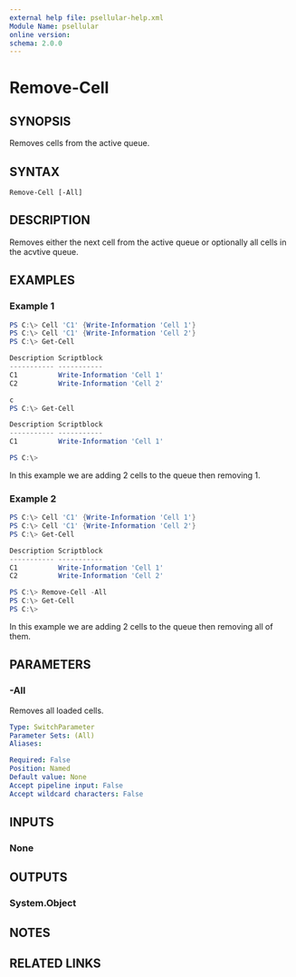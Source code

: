 ```yaml
---
external help file: psellular-help.xml
Module Name: psellular
online version:
schema: 2.0.0
---
```


# Remove-Cell

## SYNOPSIS
Removes cells from the active queue.

## SYNTAX

```
Remove-Cell [-All]
```

## DESCRIPTION
Removes either the next cell from the active queue or optionally all cells in the acvtive queue.

## EXAMPLES

### Example 1

```powershell
PS C:\> Cell 'C1' {Write-Information 'Cell 1'}
PS C:\> Cell 'C1' {Write-Information 'Cell 2'}
PS C:\> Get-Cell 

Description Scriptblock
----------- -----------
C1          Write-Information 'Cell 1'
C2          Write-Information 'Cell 2'

c
PS C:\> Get-Cell 

Description Scriptblock
----------- -----------
C1          Write-Information 'Cell 1'

PS C:\> 
```

In this example we are adding 2 cells to the queue then removing 1.

### Example 2
```powershell
PS C:\> Cell 'C1' {Write-Information 'Cell 1'}
PS C:\> Cell 'C1' {Write-Information 'Cell 2'}
PS C:\> Get-Cell 

Description Scriptblock
----------- -----------
C1          Write-Information 'Cell 1'
C2          Write-Information 'Cell 2'

PS C:\> Remove-Cell -All
PS C:\> Get-Cell 
PS C:\> 
```

In this example we are adding 2 cells to the queue then removing all of them.

## PARAMETERS

### -All
Removes all loaded cells.

```yaml
Type: SwitchParameter
Parameter Sets: (All)
Aliases:

Required: False
Position: Named
Default value: None
Accept pipeline input: False
Accept wildcard characters: False
```

## INPUTS

### None

## OUTPUTS

### System.Object
## NOTES

## RELATED LINKS
